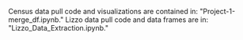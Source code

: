 Census data pull code and visualizations are contained in: "Project-1-merge_df.ipynb." Lizzo data pull code and data frames are in: "Lizzo_Data_Extraction.ipynb."
